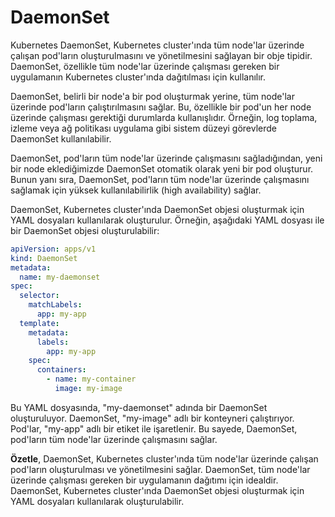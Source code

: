 # DaemonSet

Kubernetes DaemonSet, Kubernetes cluster'ında tüm node'lar üzerinde çalışan pod'ların oluşturulmasını ve yönetilmesini sağlayan bir obje tipidir. DaemonSet, özellikle tüm node'lar üzerinde çalışması gereken bir uygulamanın Kubernetes cluster'ında dağıtılması için kullanılır.

DaemonSet, belirli bir node'a bir pod oluşturmak yerine, tüm node'lar üzerinde pod'ların çalıştırılmasını sağlar. Bu, özellikle bir pod'un her node üzerinde çalışması gerektiği durumlarda kullanışlıdır. Örneğin, log toplama, izleme veya ağ politikası uygulama gibi sistem düzeyi görevlerde DaemonSet kullanılabilir.

DaemonSet, pod'ların tüm node'lar üzerinde çalışmasını sağladığından, yeni bir node eklediğimizde DaemonSet otomatik olarak yeni bir pod oluşturur. Bunun yanı sıra, DaemonSet, pod'ların tüm node'lar üzerinde çalışmasını sağlamak için yüksek kullanılabilirlik (high availability) sağlar.

DaemonSet, Kubernetes cluster'ında DaemonSet objesi oluşturmak için YAML dosyaları kullanılarak oluşturulur. Örneğin, aşağıdaki YAML dosyası ile bir DaemonSet objesi oluşturulabilir:

```yaml
apiVersion: apps/v1
kind: DaemonSet
metadata:
  name: my-daemonset
spec:
  selector:
    matchLabels:
      app: my-app
  template:
    metadata:
      labels:
        app: my-app
    spec:
      containers:
        - name: my-container
          image: my-image
```

Bu YAML dosyasında, "my-daemonset" adında bir DaemonSet oluşturuluyor. DaemonSet, "my-image" adlı bir konteyneri çalıştırıyor. Pod'lar, "my-app" adlı bir etiket ile işaretlenir. Bu sayede, DaemonSet, pod'ların tüm node'lar üzerinde çalışmasını sağlar.

**Özetle**, DaemonSet, Kubernetes cluster'ında tüm node'lar üzerinde çalışan pod'ların oluşturulması ve yönetilmesini sağlar. DaemonSet, tüm node'lar üzerinde çalışması gereken bir uygulamanın dağıtımı için idealdir. DaemonSet, Kubernetes cluster'ında DaemonSet objesi oluşturmak için YAML dosyaları kullanılarak oluşturulabilir.
